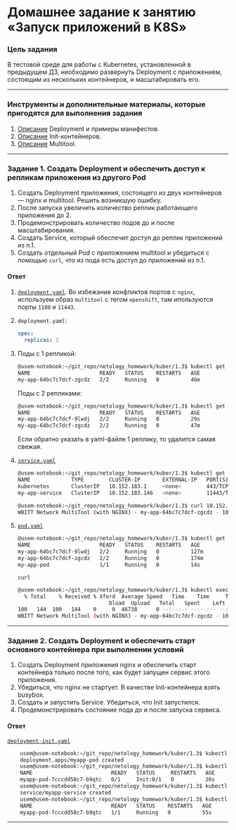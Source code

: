 # Домашнее задание к занятию «Запуск приложений в K8S»

### Цель задания

В тестовой среде для работы с Kubernetes, установленной в предыдущем ДЗ, необходимо развернуть Deployment с приложением, состоящим из нескольких контейнеров, и масштабировать его.

------

### Инструменты и дополнительные материалы, которые пригодятся для выполнения задания

1. [Описание](https://kubernetes.io/docs/concepts/workloads/controllers/deployment/) Deployment и примеры манифестов.
2. [Описание](https://kubernetes.io/docs/concepts/workloads/pods/init-containers/) Init-контейнеров.
3. [Описание](https://github.com/wbitt/Network-MultiTool) Multitool.

------

### Задание 1. Создать Deployment и обеспечить доступ к репликам приложения из другого Pod

1. Создать Deployment приложения, состоящего из двух контейнеров — nginx и multitool. Решить возникшую ошибку.
2. После запуска увеличить количество реплик работающего приложения до 2.
3. Продемонстрировать количество подов до и после масштабирования.
4. Создать Service, который обеспечит доступ до реплик приложений из п.1.
5. Создать отдельный Pod с приложением multitool и убедиться с помощью `curl`, что из пода есть доступ до приложений из п.1.


#### Ответ

1. [`deployment.yaml`](./deployment.yaml). Во избежание конфликтов портов с `nginx`, используем образ `multitool` с тегом `openshift`, там ипользуются порты `1180` и `11443`.
2. `deployment.yaml`:
    ``` yaml
    spec:
      replicas: 2
    ```

3. Поды с 1 репликой:
    ``` sh
    @usem-notebook:~/git_repo/netology_homework/kuber/1.3$ kubectl get pods
    NAME                      READY   STATUS    RESTARTS   AGE
    my-app-64bc7c7dcf-zgcdz   2/2     Running   0          46m
    ```

    Поды с 2 репликами:
    ``` sh
    @usem-notebook:~/git_repo/netology_homework/kuber/1.3$ kubectl get pods
    NAME                      READY   STATUS    RESTARTS   AGE
    my-app-64bc7c7dcf-9lwdj   2/2     Running   0          29s
    my-app-64bc7c7dcf-zgcdz   2/2     Running   0          47m
    ```

    Если обратно указать в yaml-файле 1 реплику, то удалится самая свежая.


4. [`service.yaml`](./service.yaml)
    ``` sh
    @usem-notebook:~/git_repo/netology_homework/kuber/1.3$ kubectl get service
    NAME             TYPE        CLUSTER-IP       EXTERNAL-IP   PORT(S)              AGE
    kubernetes       ClusterIP   10.152.183.1     <none>        443/TCP              2d3h
    my-app-service   ClusterIP   10.152.183.146   <none>        11443/TCP,1180/TCP   3m18s

    @usem-notebook:~/git_repo/netology_homework/kuber/1.3$ curl 10.152.183.146:1180
    WBITT Network MultiTool (with NGINX) - my-app-64bc7c7dcf-zgcdz - 10.1.148.166 - HTTP: 1180 - HTTPS: 11443 . (Formerly praqma/network-multitool)
    ```

5. [`pod.yaml`](./pod.yaml)
    ``` sh
    @usem-notebook:~/git_repo/netology_homework/kuber/1.3$ kubectl get pods
    NAME                      READY   STATUS    RESTARTS   AGE
    my-app-64bc7c7dcf-9lwdj   2/2     Running   0          127m
    my-app-64bc7c7dcf-zgcdz   2/2     Running   0          174m
    my-app-pod                1/1     Running   0          14s
    ```

    `curl`

    ``` sh
    @usem-notebook:~/git_repo/netology_homework/kuber/1.3$ kubectl exec my-app-pod -c multitool -- curl http://my-app-service:1180
      % Total    % Received % Xferd  Average Speed   Time    Time     Time  Current
                                 Dload  Upload   Total   Spent    Left  Speed
    100   144  100   144    0     0  46738      0 --:--:-- --:--:-- --:--:-- 72000
    WBITT Network MultiTool (with NGINX) - my-app-64bc7c7dcf-zgcdz - 10.1.148.166 - HTTP: 1180 - HTTPS: 11443 . (Formerly praqma/network-multitool)
    ```

------

### Задание 2. Создать Deployment и обеспечить старт основного контейнера при выполнении условий

1. Создать Deployment приложения nginx и обеспечить старт контейнера только после того, как будет запущен сервис этого приложения.
2. Убедиться, что nginx не стартует. В качестве Init-контейнера взять busybox.
3. Создать и запустить Service. Убедиться, что Init запустился.
4. Продемонстрировать состояние пода до и после запуска сервиса.

#### Ответ

 [`deployment-init.yaml`](./deployment-init.yaml)

``` sh
    usem@usem-notebook:~/git_repo/netology_homework/kuber/1.3$ kubectl apply -f deployment-init.yaml 
    deployment.apps/myapp-pod created
    usem@usem-notebook:~/git_repo/netology_homework/kuber/1.3$ kubectl get pods
    NAME                         READY   STATUS     RESTARTS   AGE
    myapp-pod-7cccdd58c7-b9qtc   0/1     Init:0/1   0          26s
    usem@usem-notebook:~/git_repo/netology_homework/kuber/1.3$ kubectl apply -f service.yaml 
    service/myapp-service created
    usem@usem-notebook:~/git_repo/netology_homework/kuber/1.3$ kubectl get pods
    NAME                         READY   STATUS    RESTARTS   AGE
    myapp-pod-7cccdd58c7-b9qtc   1/1     Running   0          55s
```
------
